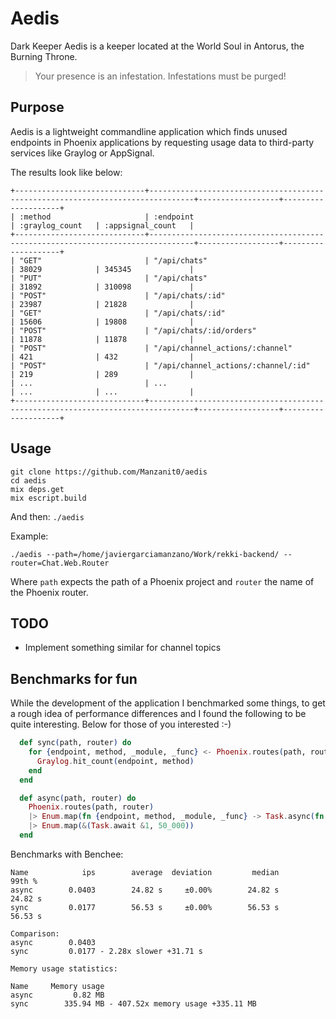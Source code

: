 # Aedis

Dark Keeper Aedis is a keeper located at the World Soul in Antorus, the Burning Throne.

> Your presence is an infestation. Infestations must be purged!

## Purpose

Aedis is a lightweight commandline application which finds unused endpoints in
Phoenix applications by requesting usage data to third-party services like
Graylog or AppSignal.

The results look like below:

```
+-----------------------------+--------------------------------------------------------------------------------+------------------+--------------------+
| :method                     | :endpoint                                                                      | :graylog_count   | :appsignal_count   |
+-----------------------------+--------------------------------------------------------------------------------+------------------+--------------------+
| "GET"                       | "/api/chats"                                                                   | 38029            | 345345             |
| "PUT"                       | "/api/chats"                                                                   | 31892            | 310098             |
| "POST"                      | "/api/chats/:id"                                                               | 23987            | 21828              |
| "GET"                       | "/api/chats/:id"                                                               | 15606            | 19808              |
| "POST"                      | "/api/chats/:id/orders"                                                        | 11878            | 11878              |
| "POST"                      | "/api/channel_actions/:channel"                                                | 421              | 432                |
| "POST"                      | "/api/channel_actions/:channel/:id"                                            | 219              | 289                |
| ...                         | ...                                                                            | ...              | ...                |
+-----------------------------+--------------------------------------------------------------------------------+------------------+--------------------+

```

## Usage

```
git clone https://github.com/Manzanit0/aedis
cd aedis
mix deps.get
mix escript.build
```

And then: `./aedis`

Example:
```
./aedis --path=/home/javiergarciamanzano/Work/rekki-backend/ --router=Chat.Web.Router
```

Where `path` expects the path of a Phoenix project and `router` the name of the Phoenix router.

## TODO

- Implement something similar for channel topics

## Benchmarks for fun

While the development of the application I benchmarked some things, to get a rough idea of performance
differences and I found the following to be quite interesting. Below for those of you interested :-)

```elixir
  def sync(path, router) do
    for {endpoint, method, _module, _func} <- Phoenix.routes(path, router) do
      Graylog.hit_count(endpoint, method)
    end
  end

  def async(path, router) do
    Phoenix.routes(path, router)
    |> Enum.map(fn {endpoint, method, _module, _func} -> Task.async(fn -> Graylog.hit_count(endpoint, method) end) end)
    |> Enum.map(&(Task.await &1, 50_000))
  end
```

Benchmarks with Benchee:

```
Name            ips        average  deviation         median         99th %
async        0.0403        24.82 s     ±0.00%        24.82 s        24.82 s
sync         0.0177        56.53 s     ±0.00%        56.53 s        56.53 s

Comparison: 
async        0.0403
sync         0.0177 - 2.28x slower +31.71 s

Memory usage statistics:

Name     Memory usage
async         0.82 MB
sync        335.94 MB - 407.52x memory usage +335.11 MB
```
